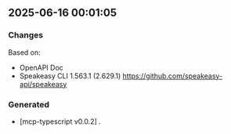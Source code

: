 

## 2025-06-16 00:01:05
### Changes
Based on:
- OpenAPI Doc  
- Speakeasy CLI 1.563.1 (2.629.1) https://github.com/speakeasy-api/speakeasy
### Generated
- [mcp-typescript v0.0.2] .